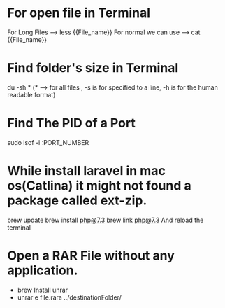 # For open file in Terminal
For Long Files --> less {{File_name}}
For normal we can use --> cat {{File_name}}

# Find folder's size in Terminal
du -sh * (* --> for all files , -s is for  specified to a line, -h is for the human readable format)

# Find The PID of a Port
sudo lsof -i :PORT_NUMBER

# While install laravel in mac os(Catlina) it might not found a package called ext-zip.
brew update
brew install php@7.3
brew link php@7.3
And reload the terminal

# Open a RAR File without any application.
- brew Install unrar
- unrar e file.rara ../destinationFolder/
